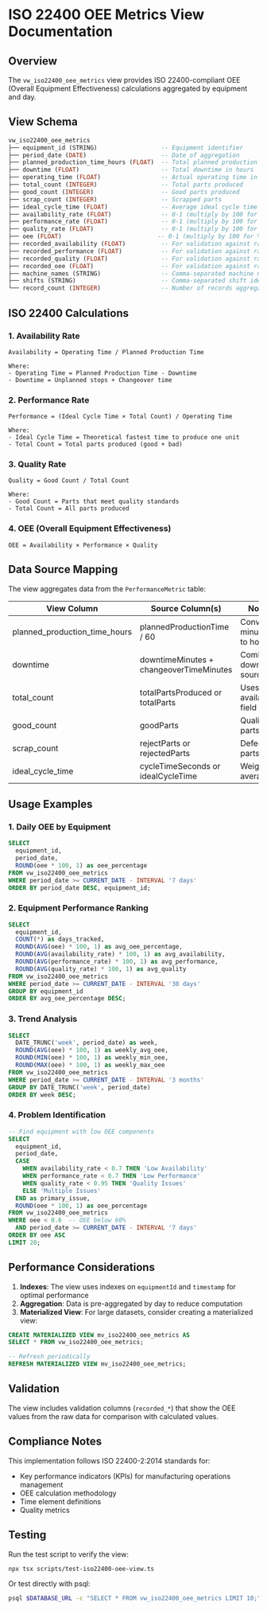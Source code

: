 # ISO 22400 OEE Metrics View Documentation

## Overview

The `vw_iso22400_oee_metrics` view provides ISO 22400-compliant OEE (Overall Equipment Effectiveness) calculations aggregated by equipment and day.

## View Schema

```sql
vw_iso22400_oee_metrics
├── equipment_id (STRING)                  -- Equipment identifier
├── period_date (DATE)                     -- Date of aggregation
├── planned_production_time_hours (FLOAT)  -- Total planned production time
├── downtime (FLOAT)                       -- Total downtime in hours
├── operating_time (FLOAT)                 -- Actual operating time in hours
├── total_count (INTEGER)                  -- Total parts produced
├── good_count (INTEGER)                   -- Good parts produced
├── scrap_count (INTEGER)                  -- Scrapped parts
├── ideal_cycle_time (FLOAT)               -- Average ideal cycle time in seconds
├── availability_rate (FLOAT)              -- 0-1 (multiply by 100 for %)
├── performance_rate (FLOAT)               -- 0-1 (multiply by 100 for %)
├── quality_rate (FLOAT)                   -- 0-1 (multiply by 100 for %)
├── oee (FLOAT)                           -- 0-1 (multiply by 100 for %)
├── recorded_availability (FLOAT)          -- For validation against raw data
├── recorded_performance (FLOAT)           -- For validation against raw data
├── recorded_quality (FLOAT)               -- For validation against raw data
├── recorded_oee (FLOAT)                   -- For validation against raw data
├── machine_names (STRING)                 -- Comma-separated machine names
├── shifts (STRING)                        -- Comma-separated shift identifiers
└── record_count (INTEGER)                 -- Number of records aggregated
```

## ISO 22400 Calculations

### 1. Availability Rate
```
Availability = Operating Time / Planned Production Time

Where:
- Operating Time = Planned Production Time - Downtime
- Downtime = Unplanned stops + Changeover time
```

### 2. Performance Rate
```
Performance = (Ideal Cycle Time × Total Count) / Operating Time

Where:
- Ideal Cycle Time = Theoretical fastest time to produce one unit
- Total Count = Total parts produced (good + bad)
```

### 3. Quality Rate
```
Quality = Good Count / Total Count

Where:
- Good Count = Parts that meet quality standards
- Total Count = All parts produced
```

### 4. OEE (Overall Equipment Effectiveness)
```
OEE = Availability × Performance × Quality
```

## Data Source Mapping

The view aggregates data from the `PerformanceMetric` table:

| View Column | Source Column(s) | Notes |
|-------------|------------------|-------|
| planned_production_time_hours | plannedProductionTime / 60 | Convert minutes to hours |
| downtime | downtimeMinutes + changeoverTimeMinutes | Combined downtime sources |
| total_count | totalPartsProduced or totalParts | Uses available field |
| good_count | goodParts | Quality parts |
| scrap_count | rejectParts or rejectedParts | Defective parts |
| ideal_cycle_time | cycleTimeSeconds or idealCycleTime | Weighted average |

## Usage Examples

### 1. Daily OEE by Equipment
```sql
SELECT 
  equipment_id,
  period_date,
  ROUND(oee * 100, 1) as oee_percentage
FROM vw_iso22400_oee_metrics
WHERE period_date >= CURRENT_DATE - INTERVAL '7 days'
ORDER BY period_date DESC, equipment_id;
```

### 2. Equipment Performance Ranking
```sql
SELECT 
  equipment_id,
  COUNT(*) as days_tracked,
  ROUND(AVG(oee) * 100, 1) as avg_oee_percentage,
  ROUND(AVG(availability_rate) * 100, 1) as avg_availability,
  ROUND(AVG(performance_rate) * 100, 1) as avg_performance,
  ROUND(AVG(quality_rate) * 100, 1) as avg_quality
FROM vw_iso22400_oee_metrics
WHERE period_date >= CURRENT_DATE - INTERVAL '30 days'
GROUP BY equipment_id
ORDER BY avg_oee_percentage DESC;
```

### 3. Trend Analysis
```sql
SELECT 
  DATE_TRUNC('week', period_date) as week,
  ROUND(AVG(oee) * 100, 1) as weekly_avg_oee,
  ROUND(MIN(oee) * 100, 1) as weekly_min_oee,
  ROUND(MAX(oee) * 100, 1) as weekly_max_oee
FROM vw_iso22400_oee_metrics
WHERE period_date >= CURRENT_DATE - INTERVAL '3 months'
GROUP BY DATE_TRUNC('week', period_date)
ORDER BY week DESC;
```

### 4. Problem Identification
```sql
-- Find equipment with low OEE components
SELECT 
  equipment_id,
  period_date,
  CASE 
    WHEN availability_rate < 0.7 THEN 'Low Availability'
    WHEN performance_rate < 0.7 THEN 'Low Performance'
    WHEN quality_rate < 0.95 THEN 'Quality Issues'
    ELSE 'Multiple Issues'
  END as primary_issue,
  ROUND(oee * 100, 1) as oee_percentage
FROM vw_iso22400_oee_metrics
WHERE oee < 0.6  -- OEE below 60%
  AND period_date >= CURRENT_DATE - INTERVAL '7 days'
ORDER BY oee ASC
LIMIT 20;
```

## Performance Considerations

1. **Indexes**: The view uses indexes on `equipmentId` and `timestamp` for optimal performance
2. **Aggregation**: Data is pre-aggregated by day to reduce computation
3. **Materialized View**: For large datasets, consider creating a materialized view:

```sql
CREATE MATERIALIZED VIEW mv_iso22400_oee_metrics AS
SELECT * FROM vw_iso22400_oee_metrics;

-- Refresh periodically
REFRESH MATERIALIZED VIEW mv_iso22400_oee_metrics;
```

## Validation

The view includes validation columns (`recorded_*`) that show the OEE values from the raw data for comparison with calculated values.

## Compliance Notes

This implementation follows ISO 22400-2:2014 standards for:
- Key performance indicators (KPIs) for manufacturing operations management
- OEE calculation methodology
- Time element definitions
- Quality metrics

## Testing

Run the test script to verify the view:
```bash
npx tsx scripts/test-iso22400-oee-view.ts
```

Or test directly with psql:
```bash
psql $DATABASE_URL -c "SELECT * FROM vw_iso22400_oee_metrics LIMIT 10;"
```